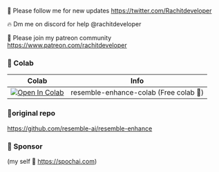 🐣 Please follow me for new updates https://twitter.com/Rachitdeveloper <br>

🔥 Dm me on discord for help @rachitdeveloper <br>

🥳 Please join my patreon community https://www.patreon.com/rachitdeveloper <br>

### 🦒 Colab

| Colab | Info
| --- | --- |
[![Open In Colab](https://colab.research.google.com/assets/colab-badge.svg)](https://colab.research.google.com/drive/1gNBkqgJM3QhYDdahqg11JXW6P2IVEeZq?usp=sharing) | resemble-enhance-colab (Free colab 🙂)

### 🧬original  repo
https://github.com/resemble-ai/resemble-enhance

### 🏢 Sponsor
(my self 🙂 https://spochai.com)
